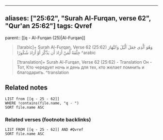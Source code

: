 
---
aliases: ["25:62", "Surah Al-Furqan, verse 62", "Qur'an 25:62"]
tags: Qvref
---

parent:: [[q - Al-Furqan (25)|Al-Furqan]]

> [!arabic]+ Surah Al-Furqan, Verse 62 (25:62)
> <span class="quran-arabic">وَهُوَ ٱلَّذِى جَعَلَ ٱلَّيْلَ وَٱلنَّهَارَ خِلْفَةً لِّمَنْ أَرَادَ أَن يَذَّكَّرَ أَوْ أَرَادَ شُكُورًا</span>
^arabic

> [!translation]+ Surah Al-Furqan, Verse 62 (25:62) - Translation
> Он - Тот, Кто чередует ночь и день для тех, кто желает помнить и благодарить.
^translation



## Related notes
```dataview
LIST from [[q - 25 - 62]]
WHERE !contains(file.name, "q - ")
SORT file.name ASC
```

### Related verses (footnote backlinks)
```dataview
LIST FROM [[q - 25 - 62]] AND #Qvref
SORT file.name ASC
```

